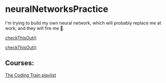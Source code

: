 # neuralNetworksPractice
I'm trying to build my own neural network, which will probably replace me at work, and they will fire me 🥺.

[checkThisOut()](https://erokhiin.github.io/neuralNetworksPractice/toy-neural-network/docs/index.html)

[checkThisOut()](https://erokhiin.github.io/neuralNetworksPractice/neuroevolution-flappy/index.html)

## Courses: 
[The Coding Train playlist](https://www.youtube.com/watch?v=XJ7HLz9VYz0&list=PLRqwX-V7Uu6aCibgK1PTWWu9by6XFdCfh)
